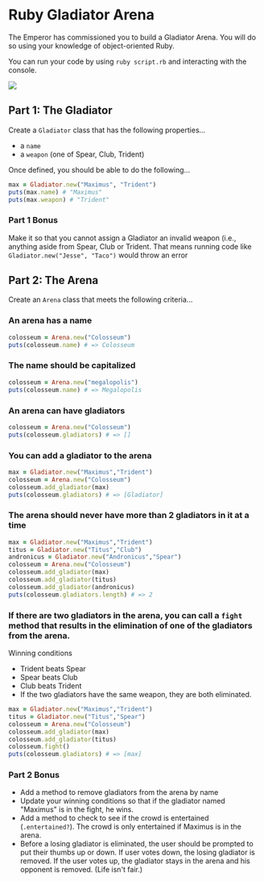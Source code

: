 # Ruby Gladiator Arena

The Emperor has commissioned you to build a Gladiator Arena. You will do so using your knowledge of object-oriented Ruby.

You can run your code by using `ruby script.rb` and interacting with the console.

![](https://66.media.tumblr.com/1d178e7a0066861be7f16a283bd44c4d/tumblr_o5q7eaQA7a1tkodheo2_500.gifv)

## Part 1: The Gladiator

Create a `Gladiator` class that has the following properties...
- a `name`
- a `weapon` (one of Spear, Club, Trident)

Once defined, you should be able to do the following...

```ruby
max = Gladiator.new("Maximus", "Trident")
puts(max.name) # "Maximus"
puts(max.weapon) # "Trident"
```

### Part 1 Bonus

Make it so that you cannot assign a Gladiator an invalid weapon (i.e., anything aside from Spear, Club or Trident. That means running code like `Gladiator.new("Jesse", "Taco")` would throw an error


## Part 2: The Arena

Create an `Arena` class that meets the following criteria...

### An arena has a name

```ruby
colosseum = Arena.new("Colosseum")
puts(colosseum.name) # => Colosseum
```
### The name should be capitalized

```ruby
colosseum = Arena.new("megalopolis")
puts(colosseum.name) # => Megalopolis
```

### An arena can have gladiators

```ruby
colosseum = Arena.new("Colosseum")
puts(colosseum.gladiators) # => []
```

### You can add a gladiator to the arena

```ruby
max = Gladiator.new("Maximus","Trident")
colosseum = Arena.new("Colosseum")
colosseum.add_gladiator(max)
puts(colosseum.gladiators) # => [Gladiator]
```

### The arena should never have more than 2 gladiators in it at a time

```ruby
max = Gladiator.new("Maximus","Trident")
titus = Gladiator.new("Titus","Club")
andronicus = Gladiator.new("Andronicus","Spear")
colosseum = Arena.new("Colosseum")
colosseum.add_gladiator(max)
colosseum.add_gladiator(titus)
colosseum.add_gladiator(andronicus)
puts(colosseum.gladiators.length) # => 2
```

### If there are two gladiators in the arena, you can call a `fight` method that results in the elimination of one of the gladiators from the arena.

Winning conditions
- Trident beats Spear
- Spear beats Club
- Club beats Trident
- If the two gladiators have the same weapon, they are both eliminated.

```ruby
max = Gladiator.new("Maximus","Trident")
titus = Gladiator.new("Titus","Spear")
colosseum = Arena.new("Colosseum")
colosseum.add_gladiator(max)
colosseum.add_gladiator(titus)
colosseum.fight()
puts(colosseum.gladiators) # => [max]
```

### Part 2 Bonus

* Add a method to remove gladiators from the arena by name
* Update your winning conditions so that if the gladiator named "Maximus" is in the fight, he wins.
* Add a method to check to see if the crowd is entertained (`.entertained?`). The crowd is only entertained if Maximus is in the arena.
* Before a losing gladiator is eliminated, the user should be prompted to put their thumbs up or down. If user votes down, the losing gladiator is removed. If the user votes up, the gladiator stays in the arena and his opponent is removed. (Life isn't fair.)
